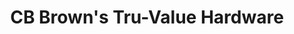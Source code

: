 ---
title: "CB Brown's Tru-Value Hardware"
url: /winnemucca/cb-browns-tru-value-hardware/
shop: hardware
---
